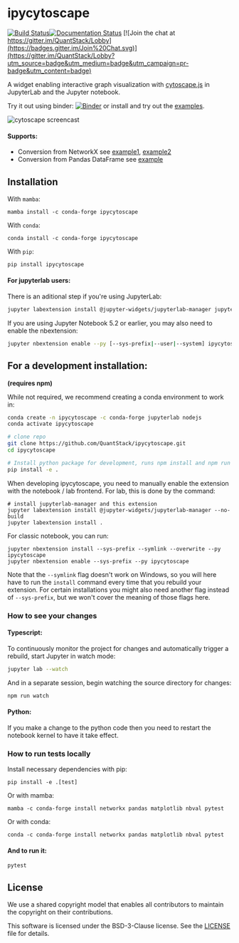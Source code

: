 # ipycytoscape

[![Build Status](https://travis-ci.com/Quantstack/ipycytoscape.svg?branch=master)](https://travis-ci.com/Quantstack/ipycytoscape)[![Documentation Status](https://readthedocs.org/projects/ipycytoscape/badge/?version=latest)](https://ipycytoscape.readthedocs.io/en/latest/?badge=latest) [![Join the chat at https://gitter.im/QuantStack/Lobby](https://badges.gitter.im/Join%20Chat.svg)](https://gitter.im/QuantStack/Lobby?utm_source=badge&utm_medium=badge&utm_campaign=pr-badge&utm_content=badge)

A widget enabling interactive graph visualization with [cytoscape.js](https://js.cytoscape.org/) in JupyterLab and the Jupyter notebook.

Try it out using binder: [![Binder](https://mybinder.org/badge_logo.svg)](https://mybinder.org/v2/gh/QuantStack/ipycytoscape/stable?filepath=examples) or install and try out the [examples](examples).

![cytoscape screencast](https://user-images.githubusercontent.com/17600982/76328068-bbbbcf00-62e2-11ea-93ed-01ba392ac50c.gif)

#### Supports:

* Conversion from NetworkX see [example1](https://github.com/QuantStack/ipycytoscape/blob/master/examples/Test%20NetworkX%20methods.ipynb), [example2](https://github.com/QuantStack/ipycytoscape/blob/master/examples/NetworkX%20Example.ipynb)
* Conversion from Pandas DataFrame see [example](https://github.com/QuantStack/ipycytoscape/blob/master/examples/DataFrame%20interaction.ipynb)

## Installation

With `mamba`:

```
mamba install -c conda-forge ipycytoscape
```

With `conda`:

```
conda install -c conda-forge ipycytoscape
```

With `pip`:

```bash
pip install ipycytoscape
```

#### For jupyterlab users:

There is an aditional step if you're using JupyterLab:

```bash
jupyter labextension install @jupyter-widgets/jupyterlab-manager jupyter-cytoscape
```

If you are using Jupyter Notebook 5.2 or earlier, you may also need to enable
the nbextension:
```bash
jupyter nbextension enable --py [--sys-prefix|--user|--system] ipycytoscape
```

## For a development installation:
**(requires npm)**

While not required, we recommend creating a conda environment to work in:
```bash
conda create -n ipycytoscape -c conda-forge jupyterlab nodejs
conda activate ipycytoscape

# clone repo
git clone https://github.com/QuantStack/ipycytoscape.git
cd ipycytoscape

# Install python package for development, runs npm install and npm run build
pip install -e .
```

When developing ipycytoscape, you need to manually enable the extension with the
notebook / lab frontend. For lab, this is done by the command:

```
# install jupyterlab-manager and this extension
jupyter labextension install @jupyter-widgets/jupyterlab-manager --no-build
jupyter labextension install .
```

For classic notebook, you can run:

```
jupyter nbextension install --sys-prefix --symlink --overwrite --py ipycytoscape
jupyter nbextension enable --sys-prefix --py ipycytoscape
```

Note that the `--symlink` flag doesn't work on Windows, so you will here have to run
the `install` command every time that you rebuild your extension. For certain installations
you might also need another flag instead of `--sys-prefix`, but we won't cover the meaning
of those flags here.

### How to see your changes

#### Typescript: 
To continuously monitor the project for changes and automatically trigger a rebuild, start Jupyter in watch mode:
```bash
jupyter lab --watch
```
And in a separate session, begin watching the source directory for changes:
```bash
npm run watch
```

#### Python:
If you make a change to the python code then you need to restart the notebook kernel to have it take effect.

### How to run tests locally

Install necessary dependencies with pip:

```
pip install -e .[test]
```

Or with mamba:

```
mamba -c conda-forge install networkx pandas matplotlib nbval pytest
```

Or with conda:

```
conda -c conda-forge install networkx pandas matplotlib nbval pytest
```

#### And to run it:

```
pytest
```

## License

We use a shared copyright model that enables all contributors to maintain the
copyright on their contributions.

This software is licensed under the BSD-3-Clause license. See the
[LICENSE](LICENSE) file for details.
